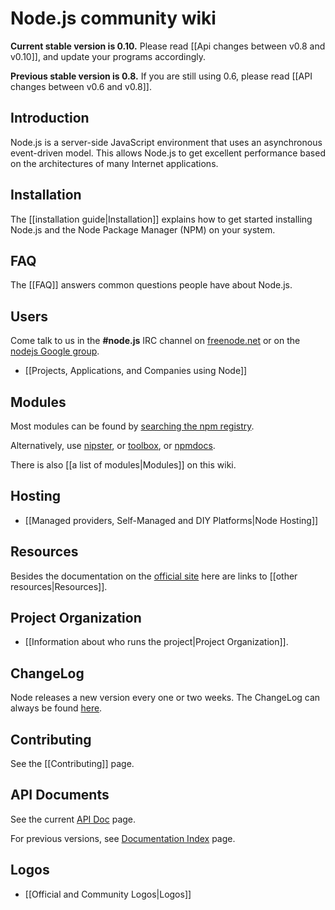 # Node.js community wiki

**Current stable version is 0.10.** Please read [[Api changes between v0.8 and v0.10]], and update your programs accordingly.

**Previous stable version is 0.8.** If you are still using 0.6, please read [[API changes between v0.6 and v0.8]].

## Introduction

Node.js is a server-side JavaScript environment that uses an asynchronous event-driven model. This allows Node.js to get excellent performance based on the architectures of many Internet applications.

## Installation

The [[installation guide|Installation]] explains how to get started installing Node.js and the Node Package Manager (NPM) on your system.

## FAQ

The [[FAQ]] answers common questions people have about Node.js.

## Users

Come talk to us in the **#node.js** IRC channel on [freenode.net](http://webchat.freenode.net/?channels=node.js&uio=d4) or on the [nodejs Google group](http://groups.google.com/group/nodejs).

* [[Projects, Applications, and Companies using Node]]

## Modules

Most modules can be found by [searching the npm registry](http://search.npmjs.org/).

Alternatively, use [nipster](http://eirikb.github.com/nipster/), or [toolbox](http://nodetoolbox.com/), or [npmdocs](http://npmdoc.nodejitsu.com/).

There is also [[a list of modules|Modules]] on this wiki.

## Hosting

* [[Managed providers, Self-Managed and DIY Platforms|Node Hosting]]

## Resources

Besides the documentation on the [official site](http://nodejs.org) here are links to [[other resources|Resources]].

## Project Organization

* [[Information about who runs the project|Project Organization]].

## ChangeLog

Node releases a new version every one or two weeks. The ChangeLog can always be found [here](https://github.com/joyent/node/blob/master/ChangeLog).

## Contributing

See the [[Contributing]] page.

## API Documents

See the current [API Doc](http://nodejs.org/api/) page.

For previous versions, see [Documentation Index](http://nodejs.org/docs) page.

## Logos

* [[Official and Community Logos|Logos]]
